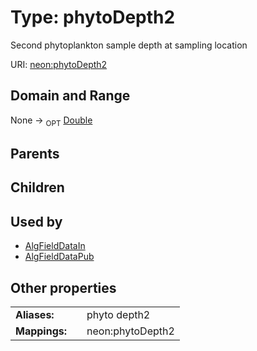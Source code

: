 
# Type: phytoDepth2


Second phytoplankton sample depth at sampling location

URI: [neon:phytoDepth2](https://data.neonscience.org/phytoDepth2)


## Domain and Range

None ->  <sub>OPT</sub> [Double](types/Double.md)

## Parents


## Children


## Used by

 * [AlgFieldDataIn](AlgFieldDataIn.md)
 * [AlgFieldDataPub](AlgFieldDataPub.md)

## Other properties

|  |  |  |
| --- | --- | --- |
| **Aliases:** | | phyto depth2 |
| **Mappings:** | | neon:phytoDepth2 |

